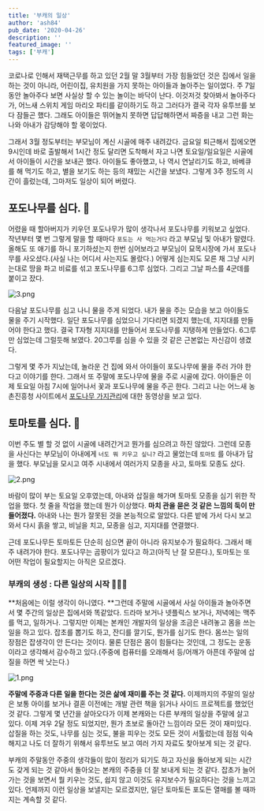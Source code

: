 ```yaml
---
title: '부캐의 일상'
author: 'ash84'
pub_date: '2020-04-26'
description: ''
featured_image: ''
tags: ['부캐']
---
```


코로나로 인해서 재택근무를 하고 있던 2월 말 3월부터 가장 힘들었던 것은 집에서 일을 하는 것이 아니라, 어린이집, 유치원을 가지 못하는 아이들과 놀아주는 일이었다. 주 7일 동안 놀아주다 보면 사실상 할 수 있는 놀이는 바닥이 난다. 이것저것 찾아봐서 놀아주다가, 어느새 스위치 게임 마리오 파티를 같이하기도 하고 그러다가 결국 각자 유투브를 보다 잠들곤 했다. 그래도 아이들은 뛰어놀지 못하면 답답해하면서 짜증을 내고 그런 화는 나와 아내가 감당해야 할 몫이었다. 

그래서 3월 정도부터는 부모님이 계신 시골에 매주 내려갔다. 금요일 퇴근해서 집에오면 9시인데 바로 출발해서 1시간 정도 달리면 도착해서 자고 나면 토요일/일요일은 시골에서 아이들이 시간을 보내곤 했다. 아이들도 좋아했고, 나 역시 연날리기도 하고, 바베큐를 해 먹기도 하고, 별을 보기도 하는 등의 재밌는 시간을 보냈다. 그렇게 3주 정도의 시간이 흘렀는데, 그마저도 일상이 되어 버렸다. 

## 포도나무를 심다. 🍇

어렸을 때 할아버지가 키우던 포도나무가 많이 생각나서 포도나무를 키워보고 싶었다. 작년부터 몇 번 그렇게 말을 할 때마다 `포도는 사 먹는거다` 라고 부모님 및 아내가 말렸다. 올해도 또 애기를 하니 포기하셨는지 한번 심어보라고 부모님이 묘목시장에 가서 포도나무를 사오셨다.(사실 나는 어디서 사는지도 몰랐다.) 어떻게 심는지도 모른 채 그냥 시키는대로 땅을 파고 비료를 섞고 포도나무를 6그루 심었다. 그리고 그날 파스를 4군데를 붙이고 잤다. 


![3.png](https://s3.ap-northeast-2.amazonaws.com/static.ash84.io/images/blog/sub-character/3.png)

다음날 포도나무를 심고 나니 물을 주게 되었다. 내가 물을 주는 모습을 보고 아이들도 물을 주기 시작했다. 일단 포도나무를 심었으니 기다리면 되겠지 했는데, 지지대를 만들어야 한다고 했다. 결국 T자형 지지대를 만들어서 포도나무를 지탱하게 만들었다. 6그루만 심었는데 그럴듯해 보였다. 20그루를 심을 수 있을 것 같은 근본없는 자신감이 생겼다. 

그렇게 몇 주가 지났는데, 놀라운 건 집에 와서 아이들이 포도나무에 물을 주러 가야 한다고 이야기를 한다. 그래서 또 주말에 포도나무에 물을 주로 시골에 갔다. 아이들은 이제 토요일 아침 7시에 일어나서 꽃과 포도나무에 물을 주곤 한다. 그리고 나는 어느새 농촌진흥청 사이트에서 [포도나무 가지관리](http://www.nongsaro.go.kr/portal/ps/psb/psbo/vodPlay.ps?mvpNo=1517)에 대한 동영상을 보고 있다. 

## 토마토를 심다. 🍅

이번 주도 별 할 것 없이 시골에 내려간거고 뭔가를 심으려고 하진 않았다. 그런데 모종을 사신다는 부모님이 아내에게 `너도 뭐 키우고 싶니?` 라고 물었는데 `토마토` 를 아내가 답을 했다. 부모님을 모시고 여주 시내에서 여러가지 모종을 사고, 토마토 모종도 샀다. 

![2.png](https://s3.ap-northeast-2.amazonaws.com/static.ash84.io/images/blog/sub-character/2.png)

바람이 많이 부는 토요일 오후였는데, 아내와 삽질을 해가며 토마토 모종을 심기 위한 작업을 했다. 첫 줄을 작업을 했는데 뭔가 이상했다. **마치 관을 묻은 것 같은 느낌의 둑이 만들어졌다.** 아내와 나는 뭔가 잘못된 것을 본능적으로 알았다. 다른 밭에 가서 다시 보고 와서 다시 흙을 쌓고, 비닐을 치고, 모종을 심고, 지지대를 연결했다. 

근데 포도나무든 토마토든 단순히 심으면 끝이 아니라 유지보수가 필요하다. 그래서 매주 내려가야 한다. 포도나무는 곰팡이가 있다고 하고(아직 난 잘 모른다.), 토마토는 또 어떤 작업이 필요할지는 아직은 모르겠다. 

### 부캐의 생성 : 다른 일상의 시작 👨🏻‍🌾

**처음에는 이럴 생각이 아니였다. **그런데 주말에 시골에서 사실 아이들과 놀아주면서 몇 주간의 일상은 집에서와 똑같았다. 드라마 보거나 넷플릭스 보거나, 저녁에는 맥주를 먹고, 일하거나. 그렇지만 이제는 본캐인 개발자의 일상을 조금은 내려놓고 몸을 쓰는 일을 하고 있다. 잡초를 뽑기도 하고, 잔디를 깔기도, 뭔가를 심기도 한다. 몸쓰는 일의 장점은 잡생각이 안 든다는 것이다. 물론 단점은 몸이 힘들다는 것인데, 그 정도는 운동이라고 생각해서 감수하고 있다.(주중에 컴퓨터를 오래해서 등/어깨가 아픈데 주말에 삽질을 하면 싹 낫는다.)

![1.png](https://s3.ap-northeast-2.amazonaws.com/static.ash84.io/images/blog/sub-character/1.png)

**주말에 주중과 다른 일을 한다는 것은 삶에 재미를 주는 것 같다.** 이제까지의 주말의 일상은 보통 아이를 보거나 결혼 이전에는 개발 관련 책을 읽거나 사이드 프로젝트를 했었던 것 같다. 그렇게 몇 년간을 살아오다가 이제 본캐와는 다른 부캐의 일상을 주말에 살고 있다. 이제 겨우 2달 정도 되었지만, 뭔가 초보로 돌아간 느낌이라 모든 것이 재미있다. 삽질을 하는 것도, 나무를 심는 것도, 불을 피우는 것도 모든 것이 서툴렀는데 점점 익숙해지고 나도 더 잘하기 위해서 유투브도 보고 여러 가지 자료도 찾아보게 되는 것 같다. 

부캐의 주말동안 주중의 생각들이 많이 정리가 되기도 하고 자신을 돌아보게 되는 시간도 갖게 되는 것 같아서 돌아오는 본캐의 주중을 더 잘 보내게 되는 것 같다. 잡초가 늘어가는 것을 보면서 뭘 키우는 것도, 쉽지 않고 이것도 유지보수가 필요하다는 것을 느끼고 있다. 언제까지 이런 일상을 보낼지는 모르겠지만, 일단 토마토든 포도든 열매를 볼 때까지는 계속할 것 같다.
